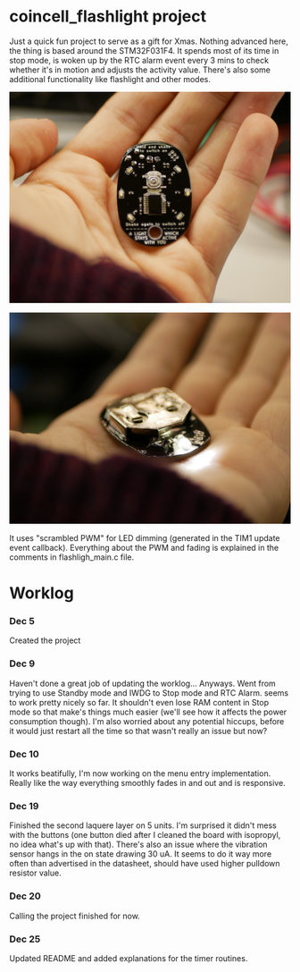 # coincell_flashlight project
Just a quick fun project to serve as a gift for Xmas. Nothing advanced here, the thing is based around the STM32F031F4. It spends most of its time in stop mode, is woken up by the RTC alarm event every 3 mins to check whether it's in motion and adjusts the activity value. There's also some additional functionality like flashlight and other modes.

![Front](images/front.jpg)

![Lit up + battery](images/light.jpg)

It uses "scrambled PWM" for LED dimming (generated in the TIM1 update event callback). Everything about the PWM and fading is explained in the comments in flashligh_main.c file.

# Worklog
### Dec 5
Created the project

### Dec 9
Haven't done a great job of updating the worklog... Anyways. Went from trying to use Standby mode and IWDG to Stop mode and RTC Alarm. seems to work pretty nicely so far. It shouldn't even lose RAM content in Stop mode so that make's things much easier (we'll see how it affects the power consumption though). I'm also worried about any potential hiccups, before it would just restart all the time so that wasn't really an issue but now?

### Dec 10
It works beatifully, I'm now working on the menu entry implementation. Really like the way everything smoothly fades in and out and is responsive.

### Dec 19
Finished the second laquere layer on 5 units. I'm surprised it didn't mess with the buttons (one button died after I cleaned the board with isopropyl, no idea what's up with that). 
There's also an issue where the vibration sensor hangs in the on state drawing 30 uA. It seems to do it way more often than advertised in the datasheet, should have used higher pulldown resistor value.

### Dec 20
Calling the project finished for now.

### Dec 25
Updated README and added explanations for the timer routines.
